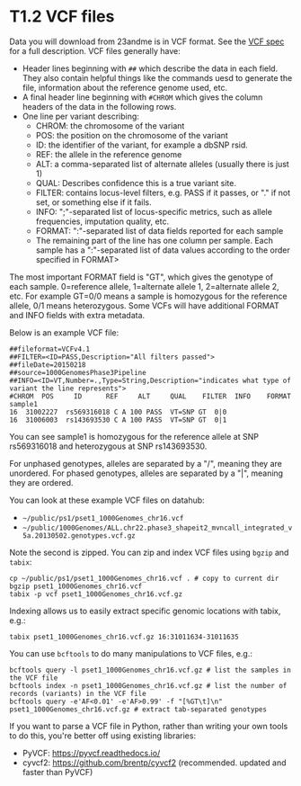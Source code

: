# T1.2 VCF files

Data you will download from 23andme is in VCF format. 
See the [VCF spec](https://samtools.github.io/hts-specs/VCFv4.2.pdf) for a full description.
VCF files generally have:

* Header lines beginning with `##` which describe the data in each field. They also contain helpful things like the commands uesd to generate the file, information about the reference genome used, etc.
* A final header line beginning with `#CHROM` which gives the column headers of the data in the following rows.
* One line per variant describing:
  - CHROM: the chromosome of the variant
  - POS: the position on the chromosome of the variant
  - ID: the identifier of the variant, for example a dbSNP rsid.
  - REF: the allele in the reference genome
  - ALT: a comma-separated list of alternate alleles (usually there is just 1)
  - QUAL: Describes confidence this is a true variant site.
  - FILTER: contains locus-level filters, e.g. PASS if it passes, or "." if not set, or something else if it fails.
  - INFO: ";"-separated list of locus-specific metrics, such as allele frequencies, imputation quality, etc.
  - FORMAT: ":"-separated list of data fields reported for each sample
  - The remaining part of the line has one column per sample. Each sample has a ":"-separated list of data values according to the order specified in FORMAT> 

The most important FORMAT field is "GT", which gives the genotype of each sample. 0=reference allele, 1=alternate allele 1, 2=alternate allele 2, etc. For example GT=0/0 means a sample is homozygous for the reference allele, 0/1 means heterozygous. Some VCFs will have additional FORMAT and INFO fields with extra metadata. 

Below is an example VCF file:
```
##fileformat=VCFv4.1
##FILTER=<ID=PASS,Description="All filters passed">
##fileDate=20150218
##source=1000GenomesPhase3Pipeline
##INFO=<ID=VT,Number=.,Type=String,Description="indicates what type of variant the line represents">
#CHROM  POS     ID      REF     ALT     QUAL    FILTER  INFO    FORMAT  sample1
16  31002227  rs569316018 C A 100 PASS  VT=SNP GT  0|0
16  31006003  rs143693530 C A 100 PASS  VT=SNP GT  0|1
```

You can see sample1 is homozygous for the reference allele at SNP rs569316018 and heterozygous at SNP rs143693530.

For unphased genotypes, alleles are separated by a "/", meaning they are unordered.
For phased genotypes, alleles are separated by a "|", meaning they are ordered.

You can look at these example VCF files on datahub:

* `~/public/ps1/pset1_1000Genomes_chr16.vcf`
* `~/public/1000Genomes/ALL.chr22.phase3_shapeit2_mvncall_integrated_v5a.20130502.genotypes.vcf.gz`

Note the second is zipped. You can zip and index VCF files using `bgzip` and `tabix`:

```shell
cp ~/public/ps1/pset1_1000Genomes_chr16.vcf . # copy to current dir
bgzip pset1_1000Genomes_chr16.vcf 
tabix -p vcf pset1_1000Genomes_chr16.vcf.gz
```

Indexing allows us to easily extract specific genomic locations with tabix, e.g.:
```shell
tabix pset1_1000Genomes_chr16.vcf.gz 16:31011634-31011635
```

You can use `bcftools` to do many manipulations to VCF files, e.g.:

```shell
bcftools query -l pset1_1000Genomes_chr16.vcf.gz # list the samples in the VCF file
bcftools index -n pset1_1000Genomes_chr16.vcf.gz # list the number of records (variants) in the VCF file
bcftools query -e'AF<0.01' -e'AF>0.99' -f "[%GT\t]\n" pset1_1000Genomes_chr16.vcf.gz # extract tab-separated genotypes
```

If you want to parse a VCF file in Python, rather than writing your own tools to do this, you're better off using existing libraries:
* PyVCF: https://pyvcf.readthedocs.io/
* cyvcf2: https://github.com/brentp/cyvcf2 (recommended. updated and faster than PyVCF)

